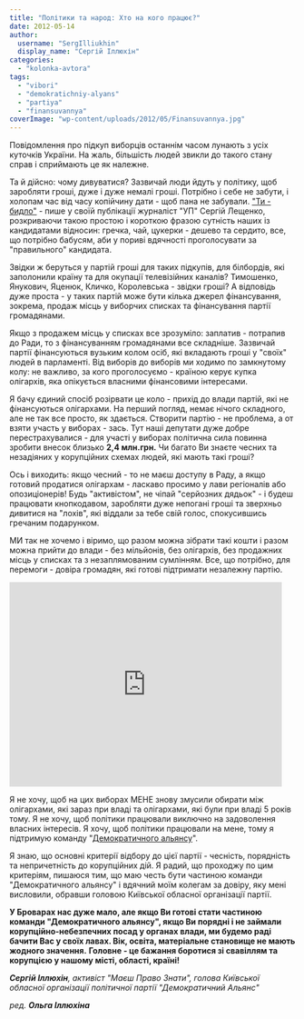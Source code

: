 ```yaml
---
title: "Політики та народ: Хто на кого працює?"
date: 2012-05-14
author: 
  username: "SergIlliukhin"
  display_name: "Сергій Іллюхін"
categories: 
  - "kolonka-avtora"
tags: 
  - "vibori"
  - "demokratichniy-alyans"
  - "partiya"
  - "finansuvannya"
coverImage: "wp-content/uploads/2012/05/Finansuvannya.jpg"
---
```


Повідомлення про підкуп виборців останнім часом лунають з усіх куточків України. На жаль, більшість людей звикли до такого стану справ і сприймають це як належне.

Та й дійсно: чому дивуватися? Зазвичай люди йдуть у політику, щоб заробляти гроші, дуже і дуже немалі гроші. Потрібно і себе не забути, і холопам час від часу копійчину дати - щоб пана не забували. ["Ти - бидло"](http://blogs.pravda.com.ua/authors/leschenko/4fa6a18d8ea18/page_3/ "УП") - пише у своїй публікації журналіст "УП" Сергій Лещенко, розкриваючи такою простою і короткою фразою сутність наших із кандидатами відносин: гречка, чай, цукерки - дешево та сердито, все, що потрібно бабусям, аби у пориві вдячності проголосувати за "правильного" кандидата.

Звідки ж беруться у партій гроші для таких підкупів, для білбордів, які заполонили країну та для окупації телевізійних каналів? Тимошенко, Янукович, Яценюк, Кличко, Королевська - звідки гроші? А відповідь дуже проста - у таких партій може бути кілька джерел фінансування, зокрема, продаж місць у виборчих списках та фінансування партії громадянами.

Якщо з продажем місць у списках все зрозуміло: заплатив - потрапив до Ради, то з фінансуванням громадянами все складніше. Зазвичай партії фінансуються вузьким колом осіб, які вкладають гроші у "своїх" людей в парламенті. Від виборів до виборів ми ходимо по замкнутому колу: не важливо, за кого проголосуємо - країною керує купка олігархів, яка опікується власними фінансовими інтересами.

Я бачу єдиний спосіб розірвати це коло - прихід до влади партій, які не фінансуються олігархами. На перший погляд, немає нічого складного, але не так все просто, як здається. Створити партію - не проблема, а от взяти участь у виборах - зась. Тут наші депутати дуже добре перестрахувалися - для участі у виборах політична сила повинна зробити внесок близько **2,4 млн.грн.** Чи багато Ви знаєте чесних та незадіяних у корупційних схемах людей, які мають такі гроші?

Ось і виходить: якщо чесний - то не маєш доступу в Раду, а якщо готовий продатися олігархам - ласкаво просимо у лави регіоналів або опозиціонерів! Будь "активістом", не чіпай "серйозних дядьок" - і будеш працювати кнопкодавом, заробляти дуже непогані гроші та зверхньо дивитися на "лохів", які віддали за тебе свій голос, спокусившись гречаним подарунком.

МИ так не хочемо і віримо, що разом можна зібрати такі кошти і разом можна прийти до влади - без мільйонів, без олігархів, без продажних місць у списках та з незаплямованим сумлінням. Все, що потрібно, для перемоги - довіра громадян, які готові підтримати незалежну партію.

<iframe src="https://www.youtube.com/embed/GxUGSDzPWRQ" frameborder="0" width="480" height="360"></iframe>

Я не хочу, щоб на цих виборах МЕНЕ знову змусили обирати між олігархами, які зараз при владі та олігархами, які були при владі 5 років тому. Я не хочу, щоб політики працювали виключно на задоволення власних інтересів. Я хочу, щоб політики працювали на мене, тому я підтримую команду "[Демократичного альянсу](http://dem-alliance.org/ "Демократичний Альянс")".

Я знаю, що основні критерії відбору до цієї партії - чесність, порядність та непричетність до корупційних дій. Я радий, що проходжу по цим критеріям, пишаюся тим, що маю честь бути частиною команди "Демократичного альянсу" і вдячний моїм колегам за довіру, яку мені висловили, обравши головою Київської обласної організації партії.

**У Броварах нас дуже мало, але якщо Ви готові стати частиною команди "Демократичного альянсу", якщо Ви порядні і не займали корупційно-небезпечних посад у органах влади, ми будемо раді бачити Вас у своїх лавах. Вік, освіта, матеріальне становище не мають жодного значення.** **Головне - це бажання боротися зі свавіллям та корупцією у нашому місті, області, країні!**

_**Сергій Іллюхін**,_ _активіст "Маєш Право Знати",_ _голова Київської обласної організації політичної партії "Демократичний Альянс"_

_ред. **Ольга Іллюхіна**_
